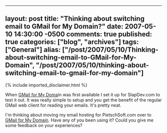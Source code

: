   ---
  layout: post
  title: "Thinking about switching email to GMail for My Domain?"
  date: 2007-05-10 14:30:00 -0500
  comments: true
  published: true
  categories: ["blog", "archives"]
  tags: ["General"]
  alias: ["/post/2007/05/10/Thinking-about-switching-email-to-GMail-for-My-Domain", "/post/2007/05/10/thinking-about-switching-email-to-gmail-for-my-domain"]
  ---
<!-- more -->
{% include imported_disclaimer.html %}
<P>When <A href="http://www.google.com/a/smallbiz/">GMail for My Doma</A>in was first available I set it up for SlapDev.com to test it out. It was really simple to setup&nbsp;and you get the benefit of the regular GMail web client for reading your emails. It's pretty neat.</P>
<P>I'm thinking about moving my email hosting for PietschSoft.com over to <A href="http://www.google.com/a/smallbiz/">GMail for My Domain</A>. Have any of you been using it? Could you give me some feedback on your experiences?</P>

